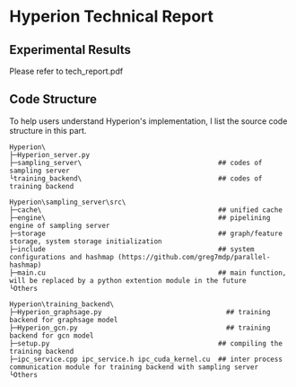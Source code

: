# Hyperion Technical Report
## Experimental Results

Please refer to tech_report.pdf

## Code Structure
To help users understand Hyperion's implementation, I list the source code structure in this part.
```
Hyperion\
├─Hyperion_server.py 
├─sampling_server\                                  ## codes of sampling server
└training_backend\                                  ## codes of training backend

Hyperion\sampling_server\src\
├─cache\                                            ## unified cache
├─engine\                                           ## pipelining engine of sampling server 
├─storage                                           ## graph/feature storage, system storage initialization
├─include                                           ## system configurations and hashmap (https://github.com/greg7mdp/parallel-hashmap)
├─main.cu                                           ## main function, will be replaced by a python extention module in the future
└Others

Hyperion\training_backend\
├─Hyperion_graphsage.py                               ## training backend for graphsage model
├─Hyperion_gcn.py                                     ## training backend for gcn model
├─setup.py                                          ## compiling the training backend
├─ipc_service.cpp ipc_service.h ipc_cuda_kernel.cu  ## inter process communication module for training backend with sampling server
└Others
```


